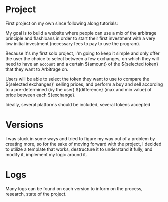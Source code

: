 # Project
First project on my own since following along tutorials:

My goal is to build a website where people can use a mix of the arbitrage principle and flashloans in order to start their first investment with a very low initial investment (necessary fees to pay to use the program).


Because it's my first solo project, I'm going to keep it simple and only offer the user the choice to select between a few exchanges, on which they will need to have an `account` and a certain ${amount} of the ${selected token} that they want to Arbitrage on. 

Users will be able to select the token they want to use to compare the ${selected exchanges}' selling prices, and perform a buy and sell according to a pre-determined (by the user) ${difference} (max and min value) of price between each ${exchange}.


Ideally, several platforms should be included, several tokens accepted 


# Versions

I was stuck in some ways and tried to figure my way out of a problem by creating more, so for the sake of moving forward with the project, I decided to utilize a template that works, destructure it to understand it fully, and modify it, implement my logic around it.

# Logs

Many logs can be found on each version to inform on the process, research, state of the project.
